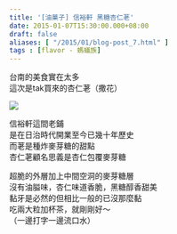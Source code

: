 ```yaml
---
title: '[油菓子] 信裕軒 黑糖杏仁荖'
date: 2015-01-07T15:30:00.000+08:00
draft: false
aliases: [ "/2015/01/blog-post_7.html" ]
tags : [flavor - 螞蟻族]
---
```


台南的美食實在太多  
這次是tak買來的杏仁荖（撒花）  

![](/images/sunyui.jpg)

信裕軒這間老鋪  
是在日治時代開業至今已幾十年歷史  
而荖是種炸麥芽糖的甜點  
杏仁荖顧名思義是杏仁包覆麥芽糖  
  
超脆的外層加上中間空洞的麥芽糖層  
沒有油膉味，杏仁味道香脆，黑糖醇香甜美  
黏牙是必然的但相比一般的已沒那麼黏  
吃兩大粒加杯茶，就剛剛好～  
（一邊打字一邊流口水）
